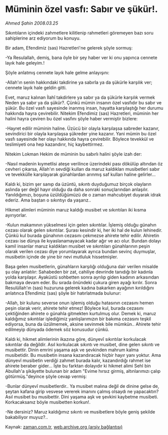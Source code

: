 # Müminin özel vasfı: Sabır ve şükür!.

*Ahmed Şahin 2008.03.25*

<tr><td class="metin" colspan="2" style="padding-top: 20px; padding-left: 5px; padding-right: 10px;">Sıkıntıların içindeki zahmetlere kilitlenip rahmetleri göremeyen bazı soru sahiplerine arz ediyorum bu konuyu.</td></tr><tr><td class="metin" colspan="2" style="padding-top: 20px; padding-left: 5px; padding-right: 10px;"><p>Bir adam, Efendimiz (sas) Hazretleri'ne gelerek şöyle sormuş:
<p>-Ya Resulallah, demiş, bana öyle bir şey haber ver ki onu yapınca cennete layık hale geleyim.!
<p>Şöyle anlatmış cennete layık hale gelme anlayışını:
<p>-Allah'ın senin hakkındaki takdirine ya sabırla ya da şükürle karşılık ver; cennete layık hale geldin gitti. 
<p>Evet, maruz kalınan İlahî takdirlere ya sabır ya da şükürle karşılık vermek Neden ya sabır ya da şükür?. Çünkü mümin insanın özel vasfıdır bu sabır ve şükür. Bu özel vasfı sayesinde inanmış insan, hayatta karşılaştığı her durumu hakkında hayra çevirebilir. Nitekim Efendimiz (sas) Hazretleri, müminin her halini hayra çeviren bu özel vasfını şöyle haber vermiştir bizlere:
<p>-Hayret edilir müminin haline. Üzücü bir olayla karşılaşsa sabreder kazanır, sevindirici bir olayla karşılaşsa şükreder yine kazanır. Yani mümin bu özel vasfı sayesinde her olayı hakkında hayra çevirebilir. Böylece tevekkül ve teslimiyeti ona hep kazandırır, hiç kaybettirmez.
<p>Nitekim Lokman Hekim de müminin bu sabırlı halini şöyle izah der: 
<p>-Nasıl madenin kıymetlisi ateşe verilince üzerindeki pası dökülüp altından öz cevheri çıkarsa, Allah'ın sevdiği kulları da maruz kaldıkları musibetleri sabır ve tevekkülle karşılayarak günahlardan arınmış saf kulları haline gelirler... 
<p>Kaldı ki, bizim şer sanıp da üzüntü, sıkıntı duyduğumuz birçok olayların aslında şer değil hayır olduğu da daha sonraki sonuçlarından anlaşılır. Yanıldığımızı, boşuna üzüldüğümüzü de o zaman mahcubiyet duyarak idrak ederiz. Ama baştan o sıkıntıyı da yaşarız.. 
<p>Hikmet alimleri müminin maruz kaldığı musibet ve sıkıntıları iki kısma ayırıyorlar. 
<p>-Kulun makamının yükselmesi için gelen sıkıntılar. İşlemiş olduğu günahın cezası olarak gelen sıkıntılar. Şurası kesindir ki, her iki hal de kulun lehinedir. Çünkü kul burada günahının cezasını çekmezse ahirete tehir edilir. Ahiretin cezası ise dünya ile kıyaslanamayacak kadar ağır ve acı olur. Bundan dolayı kamil insanlar maruz kaldıkları musibet ve sıkıntıları günahlarının peşin olarak verilen cezası diye yorumlayarak ayrıca bundan sevinç duymuşlar, musibetin içinde de yine bir nevi mutluluk hissetmişler. 
<p>Başa gelen musibetlerin, günahların karşılığı olduğuna dair verilen misalde şu olay anlatılır: Sahabeden bir zat, cahiliye devrinde tanıdığı bir kadınla yolda karşılaşır. Ayaküstü sohbetten sonra ayrılıp giden kadının arkasından bakmaya devam eder. Bu sırada önündeki çukura giren ayağı kırılır. Sonra Resulüllah'ın (sas) huzuruna gelerek kadına bakarken ayağının kırıldığını anlatınca Efendimiz (sas) şöyle bir hatırlatmada bulunur:
<p>-Allah, bir kulunu severse onun işlemiş olduğu hatasının cezasını hemen peşin olarak verir, ahirete tehir etmez! Böylece kul, burada cezasını çektiğinden ahirete o günahla gitmekten kurtulmuş olur. Demek ki, maruz kaldığımız sıkıntılar işlediğimiz yanlışlarımızın bir bakıma cezasını teşkil ediyorsa, buna da üzülmemek, aksine sevinmek bile mümkün.. Ahirete tehir edilmeyip dünyada ödemek söz konusudur çünkü.
<p>Kaldı ki, hikmet alimlerinin ikazına göre, dünyevî sıkıntılar korkulacak sıkıntılar da değildir. Asıl korkulacak sıkıntı ve musibet, dine gelen sıkıntı ve musibettir. Dinin emrini yaşama aşk ve şevkinden mahrum kalma musibetidir. Bu musibetin insana kazandıracak hiçbir hayır yanı yoktur. Ama dünyevî musibetin verdiği zahmet burada kalır, kazandırdığı rahmet ise ahirete beraber gider... İşte bu farktan dolayıdır ki hikmet alimi Sehl bin Abullah'a şikâyette bulunan bir adam "Evime hırsız girmiş, altınlarımızı çalıp götürmüş."deyince şöyle cevap vermiş: 
<p>-Bunlar dünyevî musibetlerdir.. Ya musibet malına değil de dinine gelse de, şeytan kafana girip vesvese vererek imanını çalmış olsaydı ne yapacaktın? Asıl musibet bu musibettir. Dini yaşama aşk ve şevkini kaybetme musibeti. Korkacaksanız böyle musibetten korkun!. 
<p>-Ne dersiniz? Maruz kaldığımız sıkıntı ve musibetlere böyle geniş şekilde bakabiliyor muyuz?.. <br/></p></p></p></p></p></p></p></p></p></p></p></p></p></p></p></p></td></tr>

Kaynak: [zaman.com.tr](http://zaman.com.tr/yazar.do?yazino=668702), [web.archive.org (arşiv bağlantısı)](http://web.archive.org/web/20080420140849/http://www.zaman.com.tr:80/yazar.do?yazino=668702)
